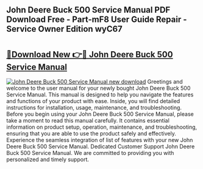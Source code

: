 ## John Deere Buck 500 Service Manual PDF Download Free - Part-mF8 User Guide Repair - Service Owner Edition wyC67

# <h2><a href="http://bc95864.oget.top/?id=John+Deere+Buck+500+Service+Manual">🔗Download New 👉🔴 John Deere Buck 500 Service Manual</a></h2>

[![John Deere Buck 500 Service Manual new download](https://i.imgur.com/5g1atiW.png)](http://bc95864.oget.top/?id=John+Deere+Buck+500+Service+Manual)
Greetings and welcome to the user manual for your newly bought John Deere Buck 500 Service Manual. This manual is designed to help you navigate the features and functions of your product with ease. Inside, you will find detailed instructions for installation, usage, maintenance, and troubleshooting. Before you begin using your John Deere Buck 500 Service Manual, please take a moment to read this manual carefully. It contains essential information on product setup, operation, maintenance, and troubleshooting, ensuring that you are able to use the product safely and effectively. Experience the seamless integration of list of features with your new John Deere Buck 500 Service Manual. Dedicated Customer Support John Deere Buck 500 Service Manual. We are committed to providing you with personalized and timely support.
